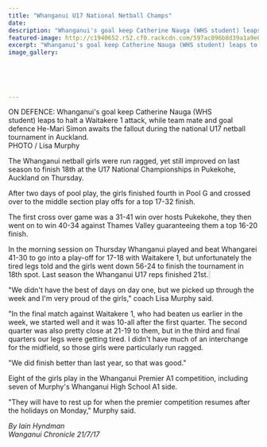 ```yaml
---
title: "Whanganui U17 National Netball Champs"
date: 
description: "Whanganui's goal keep Catherine Nauga (WHS student) leaps to halt a Waitakere 1 attack during the national U17 netball tournament in Auckland..."
featured-image: http://c1940652.r52.cf0.rackcdn.com/597ac096b8d39a1a9e000cc2/WU-U17-tournybetter-Catherin-Nauga-chron-july.jpg
excerpt: "Whanganui's goal keep Catherine Nauga (WHS student) leaps to halt a Waitakere 1 attack, while team mate and goal defence He-Mari Simon awaits the fallout during the national U17 netball tournament in Auckland."
image_gallery:
    
    
    
    
    
---
```


<p><span>ON DEFENCE: Whanganui's goal keep Catherine Nauga (WHS student)&nbsp;leaps to halt a Waitakere 1 attack, while team mate and goal defence He-Mari Simon awaits the fallout during the national U17 netball tournament in Auckland.<br />PHOTO / Lisa Murphy</span></p>
<p class="element element-paragraph">The Whanganui netball girls were run ragged, yet still improved on last season to finish 18th at the U17 National Championships in Pukekohe, Auckland on Thursday.</p>
<p class="element element-paragraph">After two days of pool play, the girls finished fourth in Pool G and crossed over to the middle section play offs for a top 17-32 finish.</p>
<p class="element element-paragraph">The first cross over game was a 31-41 win over hosts Pukekohe, they then went on to win 40-34 against Thames Valley guaranteeing them a top 16-20 finish.</p>
<p class="element element-paragraph">In the morning session on Thursday Whanganui played and beat Whangarei 41-30 to go into a play-off for 17-18 with Waitakere 1, but unfortunately the tired legs told and the girls went down 56-24 to finish the tournament in 18th spot. Last season the Whanganui U17 reps finished 21st.<span style="background-color: #e2e2e2;">&nbsp;</span></p>
<p class="element element-paragraph">"We didn't have the best of days on day one, but we picked up through the week and I'm very proud of the girls," coach Lisa Murphy said.</p>
<p class="element element-paragraph">"In the final match against Waitakere 1, who had beaten us earlier in the week, we started well and it was 10-all after the first quarter. The second quarter was also pretty close at 21-19 to them, but in the third and final quarters our legs were getting tired. I didn't have much of an interchange for the midfield, so those girls were particularly run ragged.</p>
<p class="element element-paragraph">"We did finish better than last year, so that was good."</p>
<p class="element element-paragraph">Eight of the girls play in the Whanganui Premier A1 competition, including seven of Murphy's Whanganui High School A1 side.</p>
<p class="element element-paragraph">"They will have to rest up for when the premier competition resumes after the holidays on Monday," Murphy said.</p>
<p class="element element-paragraph"><em>By Iain Hyndman</em><br /><em>Wanganui Chronicle 21/7/17</em></p>

